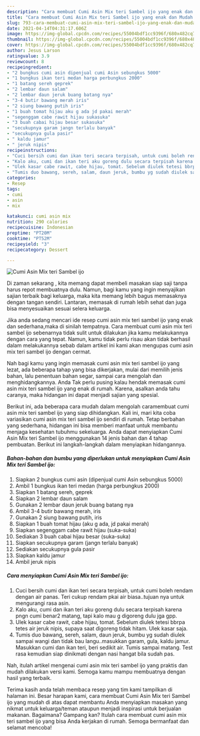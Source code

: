 ```yaml
---
description: "Cara membuat Cumi Asin Mix teri Sambel ijo yang enak dan Mudah Dibuat"
title: "Cara membuat Cumi Asin Mix teri Sambel ijo yang enak dan Mudah Dibuat"
slug: 793-cara-membuat-cumi-asin-mix-teri-sambel-ijo-yang-enak-dan-mudah-dibuat
date: 2021-04-14T04:31:17.606Z
image: https://img-global.cpcdn.com/recipes/55004bdf1cc9396f/680x482cq70/cumi-asin-mix-teri-sambel-ijo-foto-resep-utama.jpg
thumbnail: https://img-global.cpcdn.com/recipes/55004bdf1cc9396f/680x482cq70/cumi-asin-mix-teri-sambel-ijo-foto-resep-utama.jpg
cover: https://img-global.cpcdn.com/recipes/55004bdf1cc9396f/680x482cq70/cumi-asin-mix-teri-sambel-ijo-foto-resep-utama.jpg
author: Jesus Larson
ratingvalue: 3.9
reviewcount: 8
recipeingredient:
- "2 bungkus cumi asin dipenjual cumi Asin sebungkus 5000"
- "1 bungkus ikan teri medan harga perbungkus 2000"
- "1 batang sereh geprek"
- "2 lembar daun salam"
- "2 lembar daun jeruk buang batang nya"
- "3-4 butir bawang merah iris"
- "2 siung bawang putih iris"
- "1 buah tomat hijau aku g ada jd pakai merah"
- "segenggam cabe rawit hijau sukasuka"
- "3 buah cabai hijau besar sukasuka"
- "secukupnya garam jangn terlalu banyak"
- "secukupnya gula pasir"
- " kaldu jamur"
- " jeruk nipis"
recipeinstructions:
- "Cuci bersih cumi dan ikan teri secara terpisah, untuk cumi boleh rendam dengan air panas. Teri cukup rendam pkai air biasa..tujuan nya untuk mengurangi rasa asin."
- "Kalo aku, cumi dan ikan teri aku goreng dulu secara terpisah karena pngn cumi benar2 matang, tapi kalo mau g digoreng dulu jga gpp."
- "Ulek kasar cabe rawit, cabe hijau, tomat. Sebelum diulek tetesi bbrpa tetes air jeruk nipis, supaya saat digoreng tidak hitam. Ulek kasar saja."
- "Tumis duo bawang, sereh, salam, daun jeruk, bumbu yg sudah diulek sampai wangi dan tidak bau langu..masukkan garam, gula, kaldu jamur. Masukkan cumi dan ikan teri, beri sedikit air. Tumis sampai matang. Test rasa kemudian siap dinikmati dengan nasi hangat bila sudah pas."
categories:
- Resep
tags:
- cumi
- asin
- mix

katakunci: cumi asin mix 
nutrition: 290 calories
recipecuisine: Indonesian
preptime: "PT20M"
cooktime: "PT52M"
recipeyield: "3"
recipecategory: Dessert

---
```



![Cumi Asin Mix teri Sambel ijo](https://img-global.cpcdn.com/recipes/55004bdf1cc9396f/680x482cq70/cumi-asin-mix-teri-sambel-ijo-foto-resep-utama.jpg)

Di zaman  sekarang , kita memang dapat membeli masakan siap saji tanpa harus repot membuatnya dulu. Namun, bagi kamu yang ingin menyajikan sajian terbaik bagi keluarga, maka kita memang lebih bagus memasaknya dengan tangan sendiri. Lantaran, memasak di rumah lebih sehat dan juga bisa menyesuaikan sesuai selera keluarga.

Jika anda sedang mencari ide resep cumi asin mix teri sambel ijo yang enak dan sederhana,maka di sinilah tempatnya. Cara membuat cumi asin mix teri sambel ijo  sebenarnya tidak sulit untuk dilakukan jika kamu melakukannya dengan cara yang tepat. Namun, kamu tidak perlu risau akan tidak berhasil dalam melakukannya 
sebab dalam artikel ini kami akan mengupas cumi asin mix teri sambel ijo dengan cermat.  



Nah bagi kamu yang ingin memasak cumi asin mix teri sambel ijo yang lezat, ada beberapa tahap yang bisa dikerjakan, mulai dari memilih jenis bahan, lalu penentuan bahan segar, sampai cara mengolah dan menghidangkannya. Anda Tak perlu pusing kalau hendak memasak cumi asin mix teri sambel ijo yang enak di rumah. Karena, asalkan anda  tahu caranya, maka hidangan ini dapat menjadi sajian yang spesial.

Berikut ini, ada beberapa cara mudah dalam mengolah caramembuat cumi asin mix teri sambel ijo yang siap dihidangkan. Kali ini, mari kita coba variasikan cumi asin mix teri sambel ijo sendiri di rumah. Tetap berbahan yang sederhana, hidangan ini bisa memberi manfaat untuk membantu menjaga kesehatan tubuhmu sekeluarga. Anda dapat menyiapkan Cumi Asin Mix teri Sambel ijo menggunakan 14 jenis bahan dan 4 tahap pembuatan. Berikut ini langkah-langkah dalam menyiapkan hidangannya.

<!--inarticleads1-->

##### Bahan-bahan dan bumbu yang diperlukan untuk menyiapkan Cumi Asin Mix teri Sambel ijo:

1. Siapkan 2 bungkus cumi asin (dipenjual cumi Asin sebungkus 5000)
1. Ambil 1 bungkus ikan teri medan (harga perbungkus 2000)
1. Siapkan 1 batang sereh, geprek
1. Siapkan 2 lembar daun salam
1. Gunakan 2 lembar daun jeruk buang batang nya
1. Ambil 3-4 butir bawang merah, iris
1. Gunakan 2 siung bawang putih, iris
1. Siapkan 1 buah tomat hijau (aku g ada, jd pakai merah)
1. Siapkan segenggam cabe rawit hijau (suka-suka)
1. Sediakan 3 buah cabai hijau besar (suka-suka)
1. Siapkan secukupnya garam (jangn terlalu banyak)
1. Sediakan secukupnya gula pasir
1. Siapkan  kaldu jamur
1. Ambil  jeruk nipis




<!--inarticleads2-->

##### Cara menyiapkan Cumi Asin Mix teri Sambel ijo:

1. Cuci bersih cumi dan ikan teri secara terpisah, untuk cumi boleh rendam dengan air panas. Teri cukup rendam pkai air biasa..tujuan nya untuk mengurangi rasa asin.
1. Kalo aku, cumi dan ikan teri aku goreng dulu secara terpisah karena pngn cumi benar2 matang, tapi kalo mau g digoreng dulu jga gpp.
1. Ulek kasar cabe rawit, cabe hijau, tomat. Sebelum diulek tetesi bbrpa tetes air jeruk nipis, supaya saat digoreng tidak hitam. Ulek kasar saja.
1. Tumis duo bawang, sereh, salam, daun jeruk, bumbu yg sudah diulek sampai wangi dan tidak bau langu..masukkan garam, gula, kaldu jamur. Masukkan cumi dan ikan teri, beri sedikit air. Tumis sampai matang. Test rasa kemudian siap dinikmati dengan nasi hangat bila sudah pas.




Nah, itulah artikel mengenai  cumi asin mix teri sambel ijo  yang praktis dan mudah dilakukan versi kami. Semoga kamu mampu membuatnya dengan hasil yang terbaik. 

Terima kasih anda telah membaca resep yang tim kami tampilkan di halaman ini. Besar harapan kami, cara membuat  Cumi Asin Mix teri Sambel ijo yang mudah di atas dapat membantu Anda menyiapkan masakan yang nikmat untuk keluarga/teman ataupun menjadi inspirasi untuk berjualan makanan. Bagaimana? Gampang kan? Itulah cara membuat cumi asin mix teri sambel ijo yang bisa Anda kerjakan di rumah. Semoga bermanfaat dan selamat mencoba!

